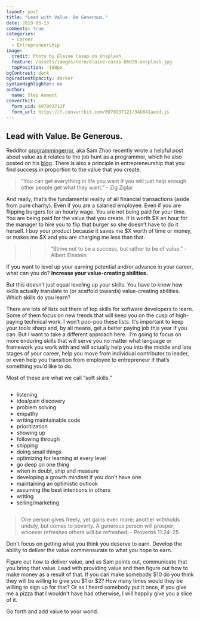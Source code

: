 ```yaml
---
layout: post
title: "Lead with Value. Be Generous."
date: 2019-03-13
comments: true
categories:
  - Career
  - Entrepreneurship
image:
  credit: Photo by Elaine Casap on Unsplash
  feature: /assets/images/hero/elaine-casap-86020-unsplash.jpg
  topPosition: -180px
bgContrast: dark
bgGradientOpacity: darker
syntaxHighlighter: no
author:
  name: Step Aument
convertkit:
  form_uid: 697093712f
  form_url: https://f.convertkit.com/697093712f/34b641aedd.js
---
```


<style>
  ul {
    list-style-type: unset;
    margin: 2em;
    padding: unset;
  }
</style>

## Lead with Value. Be Generous.

Redditor [programmingerror](https://www.reddit.com/user/programmingerror), aka Sam Zhao recently wrote a helpful post about value as it relates to the job hunt as a programmer, which he also posted on his [blog](https://ilovecomputering.com/the-most-important-thing-to-understand-in-job-searching-value/). There is also a principle in entrepreneurship that you find success in proportion to the value that you create.

<blockquote class="largeQuote">“You can get everything in life you want if you will just help enough other people get what they want.” - Zig Ziglar</blockquote>

And really, that’s the fundamental reality of all financial transactions (aside from pure charity). Even if you are a salaried employee. Even if you are flipping burgers for an hourly wage. You are not being paid for your time. You are being paid for the value that you create. It is worth $X an hour for the manager to hire you to flip that burger so she doesn’t have to do it herself. I buy your product because it saves me $X worth of time or money, or makes me $X and you are charging me less than that.

>>>”Strive not to be a success, but rather to be of value." - Albert Einstein

If you want to level up your earning potential and/or advance in your career, what can you do? **Increase your value-creating abilities.**

But this doesn’t just equal leveling up your skills. You have to know how skills actually translate to (or scaffold towards) value-creating abilities. Which skills do you learn?

There are lots of lists out there of top skills for software developers to learn. Some of them focus on new trends that will keep you on the cusp of high-paying technical work. I won’t poo-poo these lists. It’s important to keep your tools sharp and, by all means, get a better paying job this year if you can. But I want to take a different approach here.
 I’m going to focus on more enduring skills that will serve you no matter what language or framework you work with and will actually help you into the middle and late stages of your career, help you move from individual contributor to leader, or even help you transition from employee to entrepreneur if that’s something you’d like to do.

Most of these are what we call “soft skills.”

- listening
- idea/pain discovery
- problem solving
- empathy
- writing maintainable code
- prioritization
- showing up
- following through
- shipping
- doing small things
- optimizing for learning at every level
- go deep on one thing
- when in doubt, ship and measure
- developing a growth mindset if you don’t have one
- maintaining an optimistic outlook
- assuming the best intentions in others
- writing
- selling/marketing


<blockquote class="largeQuote">One person gives freely, yet gains even more;  another withholds unduly, but comes to poverty. A generous person will prosper;  whoever refreshes others will be refreshed.  - Proverbs 11:24–25</blockquote>

Don't focus on getting what you think you deserve to earn. Develop the ability to deliver the value commensurate to what you hope to earn.

Figure out how to deliver value, and as Sam points out, communicate that you bring that value. Lead with providing value and then figure out how to make money as a result of that. If you can make somebody $10 do you think they will be willing to give you $1 or $2? How many times would they be willing to sign up for that? Or as I heard somebody put it once, if you give me a pizza that I wouldn't have had otherwise, I will happily give you a slice of it.

Go forth and add value to your world.
